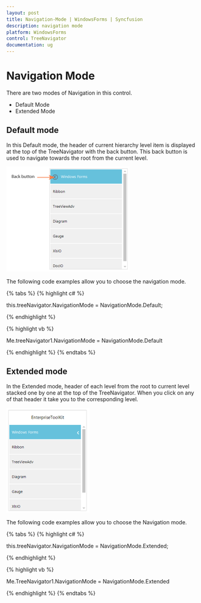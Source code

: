 ```yaml
---
layout: post
title: Navigation-Mode | WindowsForms | Syncfusion
description: navigation mode
platform: WindowsForms
control: TreeNavigator 
documentation: ug
---
```


# Navigation Mode

 There are two modes of Navigation in this control.

* Default Mode
* Extended Mode

## Default mode


In this Default mode, the header of current hierarchy level item is displayed at the top of the TreeNavigator with the back button. This back button is used to navigate towards the root from the current level. 

![](Concept-and-Features_images/Concept-and-Features_img2.png)

The following code examples allow you to choose the navigation mode.

{% tabs %}
{% highlight c# %}

this.treeNavigator.NavigationMode = NavigationMode.Default;

{% endhighlight %}

{% highlight vb %}

Me.treeNavigator1.NavigationMode = NavigationMode.Default

{% endhighlight %}
{% endtabs %}

## Extended mode

In the Extended mode, header of each level from the root to current level stacked one by one at the top of the TreeNavigator.  When you click on any of that header it take you to the corresponding level. 

![](Concept-and-Features_images/Concept-and-Features_img3.png)

The following code examples allow you to choose the Navigation mode.

{% tabs %}
{% highlight c# %}

this.treeNavigator.NavigationMode = NavigationMode.Extended;

{% endhighlight %}

{% highlight vb %}

Me.TreeNavigator1.NavigationMode = NavigationMode.Extended

{% endhighlight %}
{% endtabs %}
